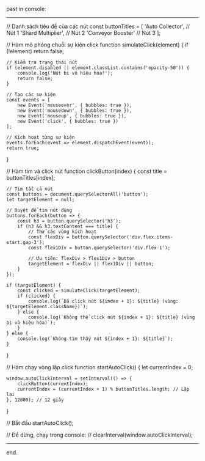 past in console:

__________________________________________________________________________________________________________________________


// Danh sách tiêu đề của các nút
const buttonTitles = [
    'Auto Collector',      // Nút 1
    'Shard Multiplier',    // Nút 2
    'Conveyor Booster'     // Nút 3
];

// Hàm mô phỏng chuỗi sự kiện click
function simulateClick(element) {
    if (!element) return false;
    
    // Kiểm tra trạng thái nút
    if (element.disabled || element.classList.contains('opacity-50')) {
        console.log('Nút bị vô hiệu hóa!');
        return false;
    }
    
    // Tạo các sự kiện
    const events = [
        new Event('mouseover', { bubbles: true }),
        new Event('mousedown', { bubbles: true }),
        new Event('mouseup', { bubbles: true }),
        new Event('click', { bubbles: true })
    ];
    
    // Kích hoạt từng sự kiện
    events.forEach(event => element.dispatchEvent(event));
    return true;
}

// Hàm tìm và click nút
function clickButton(index) {
    const title = buttonTitles[index];
    
    // Tìm tất cả nút
    const buttons = document.querySelectorAll('button');
    let targetElement = null;
    
    // Duyệt để tìm nút đúng
    buttons.forEach(button => {
        const h3 = button.querySelector('h3');
        if (h3 && h3.textContent === title) {
            // Thử các vùng kích hoạt
            const flexDiv = button.querySelector('div.flex.items-start.gap-3');
            const flex1Div = button.querySelector('div.flex-1');
            
            // Ưu tiên: flexDiv > flex1Div > button
            targetElement = flexDiv || flex1Div || button;
        }
    });
    
    if (targetElement) {
        const clicked = simulateClick(targetElement);
        if (clicked) {
            console.log(`Đã click nút ${index + 1}: ${title} (vùng: ${targetElement.className})`);
        } else {
            console.log(`Không thể click nút ${index + 1}: ${title} (vùng bị vô hiệu hóa)`);
        }
    } else {
        console.log(`Không tìm thấy nút ${index + 1}: ${title}`);
    }
}

// Hàm chạy vòng lặp click
function startAutoClick() {
    let currentIndex = 0;
    
    window.autoClickInterval = setInterval(() => {
        clickButton(currentIndex);
        currentIndex = (currentIndex + 1) % buttonTitles.length; // Lặp lại
    }, 12000); // 12 giây
}

// Bắt đầu
startAutoClick();

// Để dừng, chạy trong console:
// clearInterval(window.autoClickInterval);


__________________________________________________________________________________________________________________________


end.
